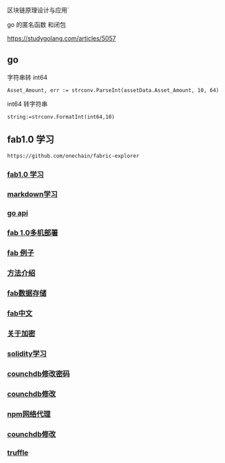 区块链原理设计与应用`

go 的匿名函数 和闭包  

https://studygolang.com/articles/5057

## go
字符串转 int64

```
Asset_Amount, err := strconv.ParseInt(assetData.Asset_Amount, 10, 64)
```
int64 转字符串

```
string:=strconv.FormatInt(int64,10) 

```


## fab1.0 学习

```
https://github.com/onechain/fabric-explorer
```


### [fab1.0 学习](https://github.com/onechain/fabric-explorer)

### [markdown学习](https://www.zybuluo.com/mdeditor)

### [go api](https://www.kancloud.cn/wizardforcel/golang-stdlib-ref/121498)


### [fab 1.0多机部署](https://m.baidu.com/from=1013672a/bd_page_type=1/ssid=0/uid=0/pu=usm%401%2Csz%40224_220%2Cta%40iphone___3_537/baiduid=B3C6BF490390679AF241B862AF88597E/w=0_10_/t=iphone/l=3/tc?ref=www_iphone&lid=3054229194654139646&order=4&fm=alop&tj=www_normal_4_0_10_title&vit=osres&m=8&srd=1&cltj=cloud_title&asres=1&title=Fabric1.0%E7%9A%84%E5%A4%9A%E6%9C%BA%E9%83%A8%E7%BD%B2-%E6%B7%B1%E8%93%9D-%E5%8D%9A%E5%AE%A2%E5%9B%AD&dict=30&w_qd=IlPT2AEptyoA_ykwvwga6f1OvgTJKq0iVtjF2TxV0juvjki&sec=22784&di=b467d2d1106f8baf&bdenc=1&nsrc=IlPT2AEptyoA_yixCFOxXnANedT62v3IEQGG_ytK1DK6mlrte4viZQRAUSPaNG_ACoCb9n00sqcGwnOg0W9l6so4g43&clk_info=%7B%22srcid%22%3A%221599%22%2C%22tplname%22%3A%22www_normal%22%2C%22t%22%3A1501144693584%2C%22xpath%22%3A%22div-a-h3%22%7D&sfOpen=1)




### [fab 例子](http://hyperledger-fabric.readthedocs.io/en/latest/write_first_app.html)



### [方法介绍](http://www.cnblogs.com/studyzy/p/7360733.html)

### [fab数据存储](http://www.cnblogs.com/studyzy/p/7101136.html)





### [fab中文](https://hyperledgercn.github.io/hyperledgerDocs/)

### [关于加密](http://rdc.hundsun.com/portal/article/750.html)







### [solidity学习](http://www.tryblockchain.org/Solidity-%E8%AF%AD%E8%A8%80%E4%BB%8B%E7%BB%8D.html)

### [counchdb修改密码](https://www.cnblogs.com/studyzy/p/7101136.html)
### [counchdb修改](https://www.cnblogs.com/studyzy/p/7101136.html)

### [npm网络代理](https://yutuo.net/archives/c161bd450b2eaf88.html)
### [counchdb修改](https://www.cnblogs.com/studyzy/p/7101136.html)

### [truffle](http://truffle.tryblockchain.org/Truffle-CreateAProjectFolder-创建工程.html)

